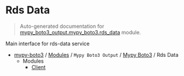 # Rds Data

> Auto-generated documentation for [mypy_boto3_output.mypy_boto3.rds_data](https://github.com/vemel/mypy_boto3/blob/master/mypy_boto3_output/mypy_boto3/rds_data/__init__.py) module.

Main interface for rds-data service

- [mypy-boto3](../../../README.md#mypy_boto3) / [Modules](../../../MODULES.md#mypy-boto3-modules) / `Mypy Boto3 Output` / [Mypy Boto3](../index.md#mypy-boto3) / Rds Data
    - Modules
        - [Client](client.md#client)

